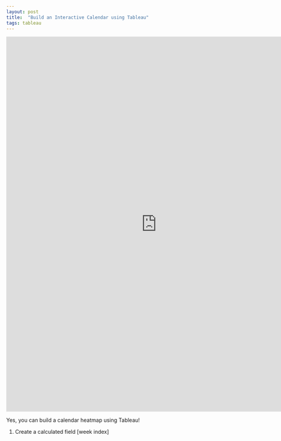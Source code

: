 ```yaml
---
layout: post
title:  "Build an Interactive Calendar using Tableau"
tags: tableau
---
```


<iframe frameborder="0" src="https://public.tableau.com/views/AirbnbRentalAvailabilityandPricingCalendar/Calendar?:display_count=y&:origin=viz_share_link?:embed=yes&:display_count=yes&:showVizHome=no" width = "800px" height="1000px" scrolling='auto' allow></iframe>

Yes, you can build a calendar heatmap using Tableau! 

1.  Create a calculated field [week index]

    

